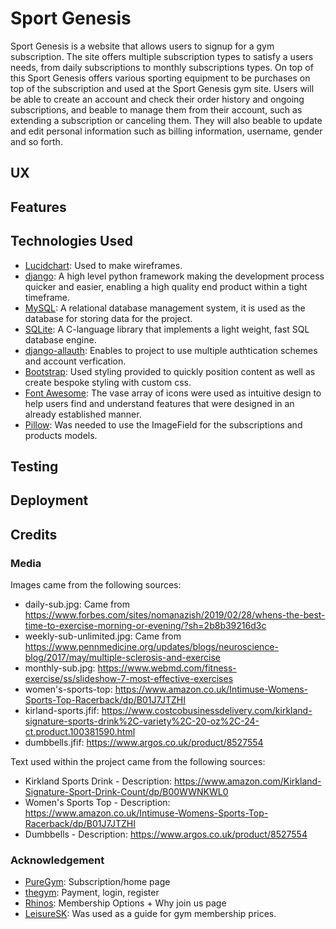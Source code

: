 # Sport Genesis

Sport Genesis is a website that allows users to signup for a gym subscription. The site offers multiple subscription types to satisfy a users needs, from daily subscriptions to monthly subscriptions types.
On top of this Sport Genesis offers various sporting equipment to be purchases on top of the subscription and used at the Sport Genesis gym site. Users will be able to create an account and check their order
history and ongoing subscriptions, and beable to manage them from their account, such as extending a subscription or canceling them. They will also beable to update and edit personal information such as billing
information, username, gender and so forth. 

## UX

## Features

## Technologies Used
* [Lucidchart](https://lucidchart.zendesk.com/hc/en-us): Used to make wireframes.
* [django](https://www.djangoproject.com/): A high level python framework making the development process quicker and easier, enabling a high quality end product within a tight timeframe.
* [MySQL](https://www.mysql.com/): A relational database management system, it is used as the database for storing data for the project.
* [SQLite](https://www.sqlite.org/index.html): A C-language library that implements a light weight, fast SQL database engine.
* [django-allauth](https://django-allauth.readthedocs.io/en/latest/): Enables to project to use multiple authtication schemes and account verfication.
* [Bootstrap](https://getbootstrap.com/): Used styling provided to quickly position content as well as create bespoke styling with custom css.
* [Font Awesome](https://fontawesome.com/): The vase array of icons were used as intuitive design to help users find and understand features that were designed in an already established manner. 
* [Pillow](https://pillow.readthedocs.io/en/stable/): Was needed to use the ImageField for the subscriptions and products models.

## Testing

## Deployment

## Credits

### Media
Images came from the following sources:
* daily-sub.jpg: Came from https://www.forbes.com/sites/nomanazish/2019/02/28/whens-the-best-time-to-exercise-morning-or-evening/?sh=2b8b39216d3c
* weekly-sub-unlimited.jpg: Came from https://www.pennmedicine.org/updates/blogs/neuroscience-blog/2017/may/multiple-sclerosis-and-exercise
* monthly-sub.jpg: https://www.webmd.com/fitness-exercise/ss/slideshow-7-most-effective-exercises
* women's-sports-top: https://www.amazon.co.uk/Intimuse-Womens-Sports-Top-Racerback/dp/B01J7JTZHI 
* kirland-sports.jfif: https://www.costcobusinessdelivery.com/kirkland-signature-sports-drink%2C-variety%2C-20-oz%2C-24-ct.product.100381590.html
* dumbbells.jfif: https://www.argos.co.uk/product/8527554

Text used within the project came from the following sources:
* Kirkland Sports Drink - Description: https://www.amazon.com/Kirkland-Signature-Sport-Drink-Count/dp/B00WWNKWL0
* Women's Sports Top - Description: https://www.amazon.co.uk/Intimuse-Womens-Sports-Top-Racerback/dp/B01J7JTZHI 
* Dumbbells - Description: https://www.argos.co.uk/product/8527554
### Acknowledgement

* [PureGym](https://www.puregym.com/membership-options/): Subscription/home page
* [thegym](https://www.thegymgroup.com/login/): Payment, login, register
* [Rhinos](https://www.rhinosgymnasium.co.uk/): Membership Options + Why join us page
* [LeisureSK](https://www.leisuresk.co.uk/membership-and-offers): Was used as a guide for gym membership prices.